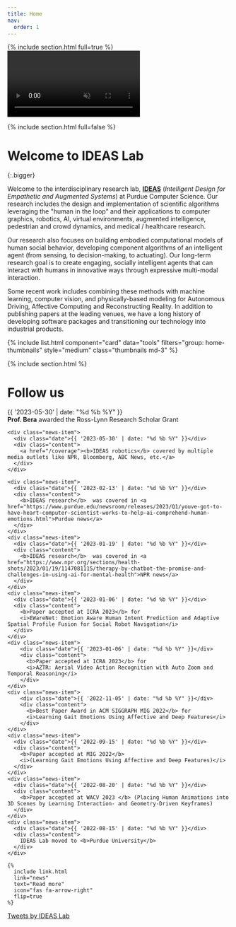 ```yaml
---
title: Home
nav:
  order: 1
---
```


{% include section.html full=true %}
<video autoplay loop muted id="home-vid">
  <source src="/images/sequence.mp4" type="video/mp4">
</video>

{% include section.html full=false %}
# Welcome to IDEAS Lab
{:.bigger}

Welcome to the interdisciplinary research lab, [**IDEAS**](/) (*Intelligent Design for Empathetic and Augmented Systems*) at Purdue Computer Science. Our research includes the design and implementation of scientific algorithms leveraging the "human in the loop" and their applications to computer graphics, robotics, AI, virtual environments, augmented intelligence, pedestrian and crowd dynamics, and medical / healthcare research.

Our research also focuses on building embodied computational models of human social behavior, developing component algorithms of an intelligent agent (from sensing, to decision-making, to actuating). Our long-term research goal is to create engaging, socially intelligent agents that can interact with humans in innovative ways through expressive multi-modal interaction.

Some recent work includes combining these methods with machine learning, computer vision, and physically-based modeling for Autonomous Driving, Affective Computing and Reconstructing Reality. In addition to publishing papers at the leading venues, we have a long history of developing software packages and transitioning our technology into industrial products.


{% include list.html component="card" data="tools" filters="group: home-thumbnails" style="medium" class="thumbnails md-3" %}


{% include section.html %}

<!-- # Research highlights

{% include list.html 
  data="citations" 
  component="citation" 
  filters="group: highlight"
  style="rich" 
%} -->


# Follow us

<div class="col-flex">
  <div class="col home-news">
    <div class="news-item">
      <div class="date">{{ '2023-05-30' | date: "%d %b %Y" }}</div>
      <div class="content">
        <b>Prof. Bera</b> awarded the Ross-Lynn Research Scholar Grant
      </div>
    </div>
    
    <div class="news-item">
      <div class="date">{{ '2023-05-30' | date: "%d %b %Y" }}</div>
      <div class="content">
        <a href="/coverage"><b>IDEAS robotics</b> covered by multiple media outlets like NPR, Bloomberg, ABC News, etc.</a>
      </div>
    </div>
    
    <div class="news-item">
      <div class="date">{{ '2023-02-13' | date: "%d %b %Y" }}</div>
      <div class="content">
        <b>IDEAS research</b>  was covered in <a href="https://www.purdue.edu/newsroom/releases/2023/Q1/youve-got-to-have-heart-computer-scientist-works-to-help-ai-comprehend-human-emotions.html">Purdue news</a>
      </div>
    </div>
    <div class="news-item">
      <div class="date">{{ '2023-01-19' | date: "%d %b %Y" }}</div>
      <div class="content">
        <b>IDEAS research</b>  was covered in <a href="https://www.npr.org/sections/health-shots/2023/01/19/1147081115/therapy-by-chatbot-the-promise-and-challenges-in-using-ai-for-mental-health">NPR news</a>
      </div>
    </div>
    <div class="news-item">
      <div class="date">{{ '2023-01-06' | date: "%d %b %Y" }}</div>
      <div class="content">
        <b>Paper accepted at ICRA 2023</b> for
        <i>EWareNet: Emotion Aware Human Intent Prediction and Adaptive Spatial Profile Fusion for Social Robot Navigation</i>
      </div>
    </div>
    <div class="news-item">
        <div class="date">{{ '2023-01-06' | date: "%d %b %Y" }}</div>
        <div class="content">
          <b>Paper accepted at ICRA 2023</b> for
          <i>AZTR: Aerial Video Action Recognition with Auto Zoom and Temporal Reasoning</i>
        </div>
    </div>
    <div class="news-item">
        <div class="date">{{ '2022-11-05' | date: "%d %b %Y" }}</div>
        <div class="content">
          <b>Best Paper Award in ACM SIGGRAPH MIG 2022</b> for
          <i>Learning Gait Emotions Using Affective and Deep Features</i>
        </div>
    </div>
    <div class="news-item">
      <div class="date">{{ '2022-09-15' | date: "%d %b %Y" }}</div>
      <div class="content">
        <b>Paper accepted at MIG 2022</b>
        <i>(Learning Gait Emotions Using Affective and Deep Features)</i>
      </div>
    </div>
    <div class="news-item">
      <div class="date">{{ '2022-08-20' | date: "%d %b %Y" }}</div>
      <div class="content">
        <b>Paper accepted at WACV 2023 </b> (Placing Human Animations into 3D Scenes by Learning Interaction- and Geometry-Driven Keyframes)
      </div>
    </div>
    <div class="news-item">
      <div class="date">{{ '2022-08-15' | date: "%d %b %Y" }}</div>
      <div class="content">
        IDEAS Lab moved to <b>Purdue University</b>
      </div>
    </div>
    
    {%
      include link.html
      link="news"
      text="Read more"
      icon="fas fa-arrow-right"
      flip=true
    %}

  </div>

  <div class="col social">
    <a class="twitter-timeline" href="https://twitter.com/IDEASPurdue" data-height="700" data-width="330">Tweets by IDEAS Lab</a> 
    <script async src="https://platform.twitter.com/widgets.js" charset="utf-8"></script>
  </div>
</div>

